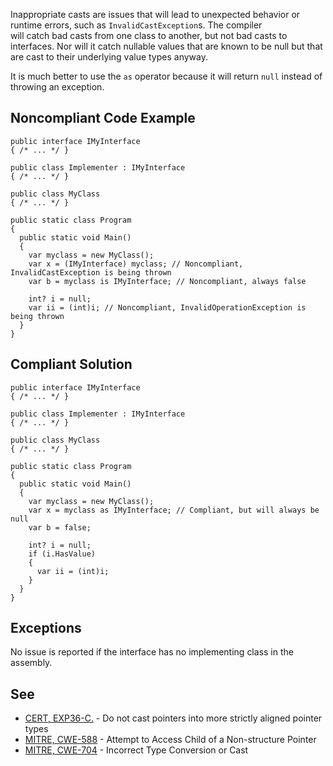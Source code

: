 
Inappropriate casts are issues that will lead to unexpected behavior or runtime errors, such as `InvalidCastException`s. The compiler<br>will catch bad casts from one class to another, but not bad casts to interfaces. Nor will it catch nullable values that are known to be null but that<br>are cast to their underlying value types anyway.

It is much better to use the `as` operator because it will return `null` instead of throwing an exception.

## Noncompliant Code Example


    public interface IMyInterface
    { /* ... */ }
    
    public class Implementer : IMyInterface
    { /* ... */ }
    
    public class MyClass
    { /* ... */ }
    
    public static class Program
    {
      public static void Main()
      {
        var myclass = new MyClass();
        var x = (IMyInterface) myclass; // Noncompliant, InvalidCastException is being thrown
        var b = myclass is IMyInterface; // Noncompliant, always false
    
        int? i = null;
        var ii = (int)i; // Noncompliant, InvalidOperationException is being thrown
      }
    }


## Compliant Solution


    public interface IMyInterface
    { /* ... */ }
    
    public class Implementer : IMyInterface
    { /* ... */ }
    
    public class MyClass
    { /* ... */ }
    
    public static class Program
    {
      public static void Main()
      {
        var myclass = new MyClass();
        var x = myclass as IMyInterface; // Compliant, but will always be null
        var b = false;
    
        int? i = null;
        if (i.HasValue)
        {
          var ii = (int)i;
        }
      }
    }


## Exceptions

No issue is reported if the interface has no implementing class in the assembly.

## See

- [CERT, EXP36-C.](https://www.securecoding.cert.org/confluence/x/tgAV) - Do not cast pointers into more strictly aligned pointer<br>  types
- [MITRE, CWE-588](http://cwe.mitre.org/data/definitions/588.html) - Attempt to Access Child of a Non-structure Pointer
- [MITRE, CWE-704](http://cwe.mitre.org/data/definitions/704.html) - Incorrect Type Conversion or Cast

